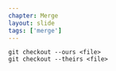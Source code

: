 ```yaml
---
chapter: Merge
layout: slide
tags: ['merge']
---
```


	git checkout --ours <file>
	git checkout --theirs <file>